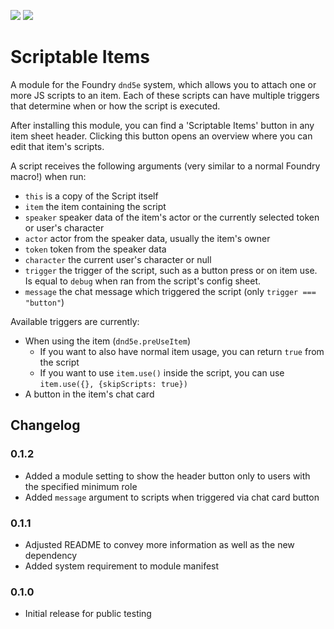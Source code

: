 ![](https://img.shields.io/endpoint?url=https%3A%2F%2Ffoundryshields.com%2Fversion%3Fstyle%3Dfor-the-badge%26url%3Dhttps%3A%2F%2Fraw.githubusercontent.com%2FFurtherV%2Fscriptable-items%2Fmaster%2Fmodule.json)
![](https://img.shields.io/endpoint?url=https%3A%2F%2Ffoundryshields.com%2Fsystem%3FnameType%3Dfull%26showVersion%3D1%26style%3Dfor-the-badge%26url%3Dhttps%3A%2F%2Fraw.githubusercontent.com%2FFurtherV%2Fscriptable-items%2Fmaster%2Fmodule.json)

# Scriptable Items

A module for the Foundry `dnd5e` system, which allows you to attach one or more JS scripts to an item.
Each of these scripts can have multiple triggers that determine when or how the script is executed.

After installing this module, you can find a 'Scriptable Items' button in any item sheet header.
Clicking this button opens an overview where you can edit that item's scripts.

A script receives the following arguments (very similar to a normal Foundry macro!) when run:

- `this` is a copy of the Script itself
- `item` the item containing the script
- `speaker` speaker data of the item's actor or the currently selected token or user's character
- `actor` actor from the speaker data, usually the item's owner
- `token` token from the speaker data
- `character` the current user's character or null
- `trigger` the trigger of the script, such as a button press or on item use.
  Is equal to `debug` when ran from the script's config sheet.
- `message` the chat message which triggered the script (only `trigger === "button"`)

Available triggers are currently:

- When using the item (`dnd5e.preUseItem`)
  - If you want to also have normal item usage, you can return `true` from the script
  - If you want to use `item.use()` inside the script, you can use `item.use({}, {skipScripts: true})`
- A button in the item's chat card

## Changelog

### 0.1.2

- Added a module setting to show the header button only to users with the specified minimum role
- Added `message` argument to scripts when triggered via chat card button

### 0.1.1

- Adjusted README to convey more information as well as the new dependency
- Added system requirement to module manifest

### 0.1.0

- Initial release for public testing
